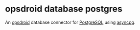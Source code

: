 # opsdroid database postgres

An [opsdroid](https://opsdroid.dev/) database connector for [PostgreSQL](https://www.postgresql.org/) using [asyncpg](https://www.postgresql.org/).


